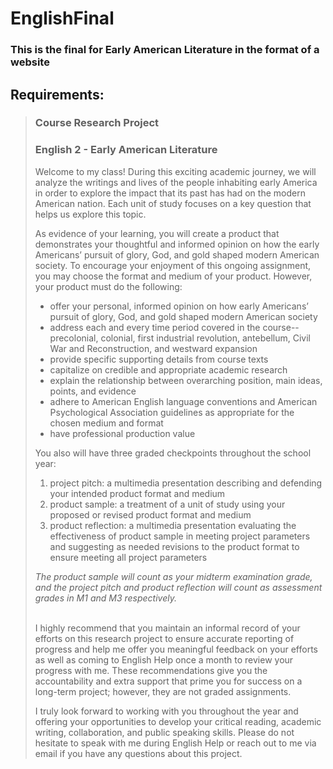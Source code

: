 # EnglishFinal

### This is the final for Early American Literature in the format of a website

## Requirements:

<blockquote>
  <h3>Course Research Project</h3>
  <h3>English 2 - Early American Literature</h3>


Welcome to my class! During this exciting academic journey, we will analyze the writings and lives of the people inhabiting early America in order to explore the impact that its past has had on the modern American nation. Each unit of study focuses on a key question that helps us explore this topic.

As evidence of your learning, you will create a product that demonstrates your thoughtful and informed opinion on how the early Americans’ pursuit of glory, God, and gold shaped modern American society. To encourage your enjoyment of this ongoing assignment, you may choose the format and medium of your product. However, your product must do the following:
<ul>
  <li>offer your personal, informed opinion on how early Americans’ pursuit of glory, God, and gold shaped modern American society</li>
  <li>address each and every time period covered in the course--precolonial, colonial, first industrial revolution, antebellum, Civil War and Reconstruction, and westward expansion</li>
  <li>provide specific supporting details from course texts</li>
  <li>capitalize on credible and appropriate academic research</li>
  <li>explain the relationship between overarching position, main ideas, points, and evidence</li>
  <li>adhere to American English language conventions and American Psychological Association guidelines as appropriate for the chosen medium and format</li>
  <li>have professional production value</li>
</ul>

You also will have three graded checkpoints throughout the school year:
<ol>
  <li>project pitch: a multimedia presentation describing and defending your intended product format and medium</li>
  <li>product sample: a treatment of a unit of study using your proposed or revised product format and medium</li>
  <li>product reflection: a multimedia presentation evaluating the effectiveness of product sample in meeting project parameters and suggesting as needed revisions to the product format to ensure meeting all project parameters</li>
 </ol>
<em>The product sample will count as your midterm examination grade, and the project pitch and product reflection will count as assessment grades in M1 and M3 respectively.</em>

</br>I highly recommend that you maintain an informal record of your efforts on this research project to ensure accurate reporting of progress and help me offer you meaningful feedback on your efforts as well as coming to English Help once a month to review your progress with me. These recommendations give you the accountability and extra support that prime you for success on a long-term project; however, they are not graded assignments.

I truly look forward to working with you throughout the year and offering your opportunities to develop your critical reading, academic writing, collaboration, and public speaking skills. Please do not hesitate to speak with me during English Help or reach out to me via email if you have any questions about this project.


</blockquote>

